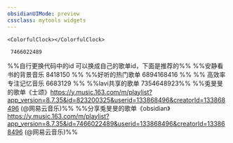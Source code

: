 ```yaml
---
obsidianUIMode: preview
cssclass: mytools widgets
---
```


```jsx:
<ColorfulClock></ColorfulClock>
```



```jsx::Musicbar
 7466022489
```



%%自行更换代码中的id 可以换成自己的歌单id，下面是推荐的%%
%%安静看书的背景音乐 8418150 %%
%%好听的热门歌单  6894168416 %%
%% 高效率专注记忆音乐  6683129 %%
%%lavi共享的歌单 7354648923%%
%%兎旻旻的歌单《士颂》https://y.music.163.com/m/playlist?app_version=8.7.35&id=823200325&userid=133868496&creatorId=133868496 (@网易云音乐)%%
%%分享兎旻旻的歌单《obsidian》https://y.music.163.com/m/playlist?app_version=8.7.35&id=7466022489&userid=133868496&creatorId=133868496 (@网易云音乐)%%